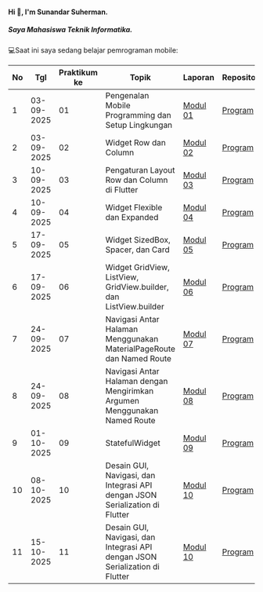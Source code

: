 #### Hi 👋, I'm Sunandar Suherman. 
##### Saya Mahasiswa Teknik Informatika.

💻Saat ini saya sedang belajar pemrograman mobile:

| No  | Tgl  | Praktikum ke  | Topik  | Laporan | Repository |
| ------------ | ------------ | ------------ | ------------ | ------------ | ------------ | 
|  1 | 03-09-2025  | 01  | Pengenalan Mobile Programming dan Setup Lingkungan  | [Modul 01](https://drive.google.com/drive/folders/1kO0lPoM31p8bYvInLfLOFmSY_VoepvB4?usp=drive_link "Modul 01") | [Program](https://github.com/230605110050-jpg/Modul1) |
|  2 | 03-09-2025  | 02  | 	Widget Row dan Column | [Modul 02](https://drive.google.com/drive/folders/1h6dz_NxSqCZDdgpuotgRhLxYvOgx2e20?usp=drive_link "Modul 02") | [Program](https://github.com/230605110050-jpg/Modul2 "Template laporan") |
|  3 | 10-09-2025  | 03  | 	Pengaturan Layout Row dan Column di Flutter|[Modul 03](https://drive.google.com/drive/folders/1kpxJfEMgzh9hyY7TN5Qw72iYZr1PorCE?usp=drive_link)| [Program](https://github.com/230605110050-jpg/Modul3) |
|  4 | 10-09-2025  | 04  | 	Widget Flexible dan Expanded | [Modul 04](https://drive.google.com/drive/folders/1Res02Y-FKqL26_KO9F5Nfg7zkzdO77-x?usp=drive_link "Modul 04") | [Program](https://github.com/230605110050-jpg/Modul4 "Template laporan") |
|  5 | 17-09-2025  | 05  | 	Widget SizedBox, Spacer, dan Card |[Modul 05](https://docs.google.com/document/d/1mly0M2CqCq2GX_hI-f67sUv1_-PRviZtoif3478gqE0/edit?tab=t.0)| [Program](https://github.com/230605110050-jpg/Modul5) |
|  6 | 17-09-2025  | 06  | 	Widget GridView, ListView, GridView.builder, dan ListView.builder | [Modul 06](https://docs.google.com/document/d/1ImzGE2RS08_bEc9Sj5-hhSnR7kWuAULCm956JBFCtNA/edit?tab=t.0#heading=h.s1pt0fxxmhgl) | [Program](https://github.com/230605110050-jpg/Modul6) |
|  7 | 24-09-2025  | 07  | 	Navigasi Antar Halaman Menggunakan MaterialPageRoute dan Named Route |[Modul 07](https://docs.google.com/document/d/1NqwbvhfR4FgLHTw6u8QhC3ZpqxSgaqEEq8kZ3QG49Bk/edit?tab=t.0) | [Program](https://github.com/230605110050-jpg/Modul7) |
|  8 | 24-09-2025  | 08  | 	Navigasi Antar Halaman dengan Mengirimkan Argumen Menggunakan Named Route | [Modul 08](https://docs.google.com/document/d/1_pUqVtY-vX89HHaBVqDCMTFStXvwGZSVrRBF5pemr0I/edit?tab=t.0) | [Program](https://github.com/230605110050-jpg/Modul8) |
|  9 | 01-10-2025  | 09  | 	StatefulWidget | [Modul 09](https://docs.google.com/document/d/1Z-eyzbtxkVjLB_nVHynd93i1yA3S4AaLP_j40AVHtl0/edit?tab=t.0) | [Program](https://github.com/230605110050-jpg/Modul9) |
|  10 | 08-10-2025  | 10  | Desain GUI, Navigasi, dan Integrasi API dengan JSON Serialization di Flutter | [Modul 10](https://docs.google.com/document/d/1NMvK9aBFrpRn6tSNtthX972g5A-wfSQtu4nktV08J1k/edit?usp=sharing) | [Program](https://github.com/230605110050-jpg/Modul10) |
|  11 | 15-10-2025  | 11  | Desain GUI, Navigasi, dan Integrasi API dengan JSON Serialization di Flutter | [Modul 10](https://docs.google.com/document/d/137YB0BgiqjANUS2w7e-kHHwzoX17vHxD5yA6CodOPUM/edit?usp=sharing) | [Program](https://github.com/230605110050-jpg/Modul11) |




